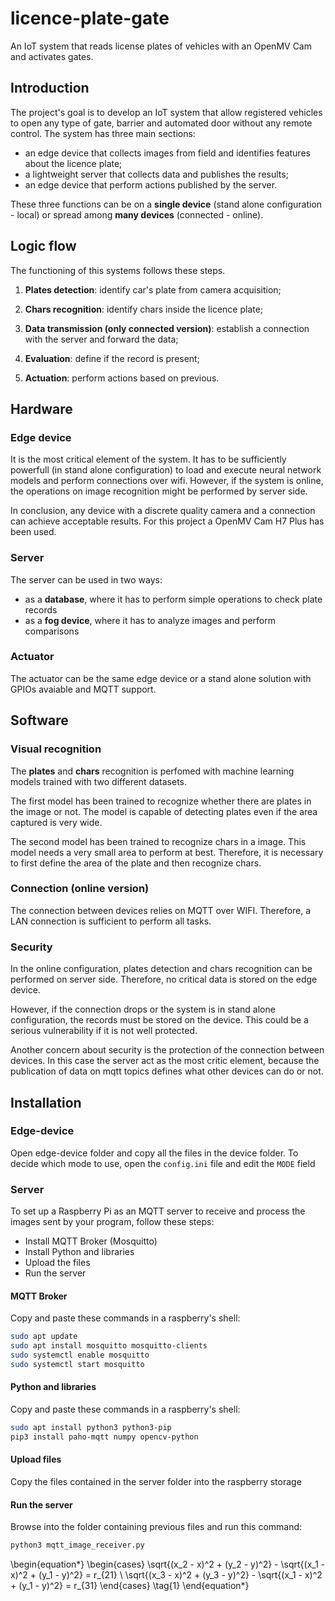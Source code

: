 # licence-plate-gate
An IoT system that reads license plates of vehicles with an OpenMV Cam and activates gates.

## Introduction
The project's goal is to develop an IoT system that allow registered vehicles to open any type of gate, barrier and automated door without any remote control. The system has three main sections:
+ an edge device that collects images from field and identifies features about the licence plate;
+ a lightweight server that collects data and publishes the results;
+ an edge device that perform actions published by the server.
  
These three functions can be on a **single device** (stand alone configuration - local) or spread among **many devices** (connected - online).

## Logic flow
The functioning of this systems follows these steps. 
1. **Plates detection**: identify car's plate from camera acquisition;

2. **Chars recognition**: identify chars inside the licence plate;

3. **Data transmission (only connected version)**: establish a connection with the server and forward the data;

4. **Evaluation**: define if the record is present;

5. **Actuation**: perform actions based on previous.

## Hardware

### Edge device 
It is the most critical element of the system. It has to be sufficiently powerfull (in stand alone configuration) to load and execute neural network models and perform connections over wifi. However, if the system is online, the operations on image recognition might be performed by server side.

In conclusion, any device with a discrete quality camera and a connection can achieve acceptable results. For this project a OpenMV Cam H7 Plus has been used. 

### Server
The server can be used in two ways:
- as a **database**, where it has to perform simple operations to check plate records
- as a **fog device**, where it has to analyze images and perform comparisons

### Actuator
The actuator can be the same edge device or a stand alone solution with GPIOs avaiable and MQTT support. 

## Software

### Visual recognition

The **plates** and **chars** recognition is perfomed with machine learning models trained with two different datasets. 

The first model has been trained to recognize whether there are plates in the image or not. The model is capable of detecting plates even if the area captured is very wide.

The second model has been trained to recognize chars in a image. This model needs a very small area to perform at best. Therefore, it is necessary to first define the area of the plate and then recognize chars.

### Connection (online version)

The connection between devices relies on MQTT over WIFI. Therefore, a LAN connection is sufficient to perform all tasks.

### Security

In the online configuration, plates detection and chars recognition can be performed on server side. Therefore, no critical data is stored on the edge device. 

However, if the connection drops or the system is in stand alone configuration, the records must be stored on the device. This could be a serious vulnerability if it is not well protected.

Another concern about security is the protection of the connection between devices. In this case the server act as the most critic element, because the publication of data on mqtt topics defines what other devices can do or not.

## Installation 

### Edge-device

Open edge-device folder and copy all the files in the device folder. To decide which mode to use, open the `config.ini` file and edit the `MODE` field 

### Server

To set up a Raspberry Pi as an MQTT server to receive and process the images sent by your program, follow these steps:

+ Install MQTT Broker (Mosquitto)
+ Install Python and libraries
+ Upload the files
+ Run the server

#### MQTT Broker

Copy and paste these commands in a raspberry's shell:

``` bash
sudo apt update
sudo apt install mosquitto mosquitto-clients
sudo systemctl enable mosquitto
sudo systemctl start mosquitto
```

#### Python and libraries

Copy and paste these commands in a raspberry's shell:

``` bash
sudo apt install python3 python3-pip
pip3 install paho-mqtt numpy opencv-python
```
#### Upload files 

Copy the files contained in the server folder into the raspberry storage

#### Run the server

Browse into the folder containing previous files and run this command:

``` bash
python3 mqtt_image_receiver.py
```



\begin{equation*}
\begin{cases}
\sqrt{(x_2 - x)^2 + (y_2 - y)^2} - \sqrt{(x_1 - x)^2 + (y_1 - y)^2} = r_{21} \\
\sqrt{(x_3 - x)^2 + (y_3 - y)^2} - \sqrt{(x_1 - x)^2 + (y_1 - y)^2} = r_{31}
\end{cases}
\tag{1}
\end{equation*}
